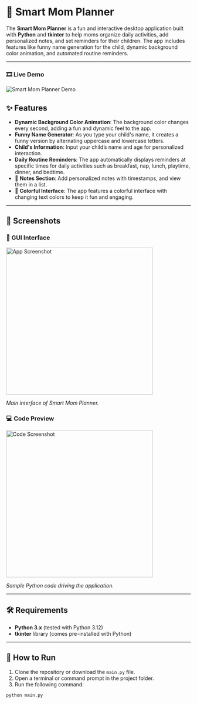 # 👶 Smart Mom Planner

The **Smart Mom Planner** is a fun and interactive desktop application built with **Python** and **tkinter** to help moms organize daily activities, add personalized notes, and set reminders for their children. The app includes features like funny name generation for the child, dynamic background color animation, and automated routine reminders.

---
### 🎞 Live Demo

![Smart Mom Planner Demo](images/GIF.gif)


## ✨ Features

-  **Dynamic Background Color Animation**: The background color changes every second, adding a fun and dynamic feel to the app.
-  **Funny Name Generator**: As you type your child's name, it creates a funny version by alternating uppercase and lowercase letters.
-  **Child's Information**: Input your child’s name and age for personalized interaction.
-  **Daily Routine Reminders**: The app automatically displays reminders at specific times for daily activities such as breakfast, nap, lunch, playtime, dinner, and bedtime.
- 📝 **Notes Section**: Add personalized notes with timestamps, and view them in a list.
- 🌈 **Colorful Interface**: The app features a colorful interface with changing text colors to keep it fun and engaging.

---

## 📸 Screenshots

### 🧩 GUI Interface

<img src="https://github.com/user-attachments/assets/c18e5d9a-8608-41fe-9baa-1e4cda3b3f8f" alt="App Screenshot" width="400"/>

*Main interface of Smart Mom Planner.*

### 💻 Code Preview

<img src="https://github.com/user-attachments/assets/52c1070d-bf8e-4c3e-afa1-13d8a79b5f16" alt="Code Screenshot" width="400"/>

*Sample Python code driving the application.*

---

## 🛠 Requirements

- **Python 3.x** (tested with Python 3.12)
- **tkinter** library (comes pre-installed with Python)

---

## 🚀 How to Run

1. Clone the repository or download the `main.py` file.
2. Open a terminal or command prompt in the project folder.
3. Run the following command:

```bash
python main.py


